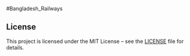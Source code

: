 #Bangladesh_Railways 


## License
This project is licensed under the MIT License – see the [LICENSE](LICENSE) file for details.
